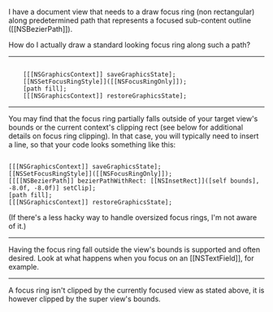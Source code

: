 I have a document view that needs to a draw focus ring (non rectangular) along predetermined path that represents a focused sub-content outline ([[NSBezierPath]]).

How do I actually draw a standard looking focus ring along such a path?

----

<code>
	[[[NSGraphicsContext]] saveGraphicsState];
	[[NSSetFocusRingStyle]]([[NSFocusRingOnly]]);
	[path fill];
	[[[NSGraphicsContext]] restoreGraphicsState];
</code>

----

You may find that the focus ring partially falls outside of your target view's bounds or the current context's clipping rect (see below for additional details on focus ring clipping). In that case, you will typically need to insert a line, so that your code looks something like this:

<code>
[[[NSGraphicsContext]] saveGraphicsState];
[[NSSetFocusRingStyle]]([[NSFocusRingOnly]]);
[[[[NSBezierPath]] bezierPathWithRect: [[NSInsetRect]]([self bounds], -8.0f, -8.0f)] setClip];
[path fill];
[[[NSGraphicsContext]] restoreGraphicsState];
</code>

(If there's a less hacky way to handle oversized focus rings, I'm not aware of it.)

----
Having the focus ring fall outside the view's bounds is supported and often desired. Look at what happens when you focus on an [[NSTextField]], for example.

----

A focus ring isn't clipped by the currently focused view as stated above, it is however clipped by the super view's bounds.